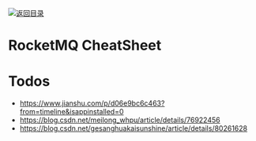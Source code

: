 [![返回目录](https://parg.co/UCb)](https://github.com/wxyyxc1992/Awesome-CheatSheet)

# RocketMQ CheatSheet

# Todos

- https://www.jianshu.com/p/d06e9bc6c463?from=timeline&isappinstalled=0
- https://blog.csdn.net/meilong_whpu/article/details/76922456
- https://blog.csdn.net/gesanghuakaisunshine/article/details/80261628
